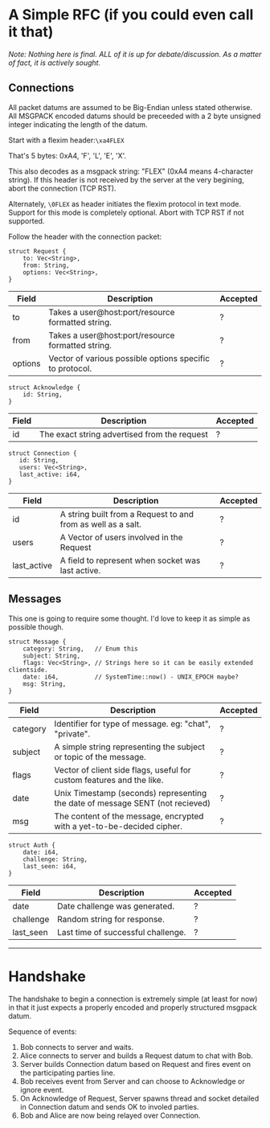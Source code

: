 A Simple RFC (if you could even call it that)
=============================================
_Note: Nothing here is final. ALL of it is up for debate/discussion. As a matter of fact, it is actively sought._

Connections
-----------
All packet datums are assumed to be Big-Endian unless stated otherwise.  
All MSGPACK encoded datums should be preceeded with a 2 byte unsigned integer indicating the length of the datum.

Start with a flexim header:`\xa4FLEX`

That's 5 bytes: 0xA4, 'F', 'L', 'E', 'X'.

This also decodes as a msgpack string: "FLEX" (0xA4 means 4-character string). If this header is not received by the server at the very begining, abort the connection (TCP RST).

Alternately, `\0FLEX` as header initiates the flexim protocol in text mode. Support for this mode is completely optional. Abort with TCP RST if not supported.

Follow the header with the connection packet:

```rust,no-run
struct Request {
    to: Vec<String>,
    from: String,
    options: Vec<String>,
}
```
|Field|Description|Accepted |
|-----|-----------|---------|
| to | Takes a user@host:port/resource formatted string. | ? |
| from | Takes a user@host:port/resource formatted string. | ? |
| options | Vector of various possible options specific to protocol. | ? |

```rust,no-run
struct Acknowledge {
    id: String,
}
```
|Field|Description|Accepted |
|-----|-----------|---------|
| id | The exact string advertised from the request | ? |


```rust,no-run
struct Connection {
   id: String,
   users: Vec<String>,
   last_active: i64,
}
```
|Field|Description|Accepted |
|-----|-----------|---------|
| id | A string built from a Request to and from as well as a salt. | ? |
| users | A Vector of users involved in the Request | ? |
| last_active | A field to represent when socket was last active. | ? |

Messages
--------
This one is going to require some thought. I'd love to keep it as simple as possible though.
```rust,no-run
struct Message {
    category: String,   // Enum this
    subject: String,
    flags: Vec<String>, // Strings here so it can be easily extended clientside.
    date: i64,          // SystemTime::now() - UNIX_EPOCH maybe?
    msg: String,
}
```
|Field|Description|Accepted |
|-----|-----------|---------|
| category | Identifier for type of message. eg: "chat", "private". | ? |
| subject | A simple string representing the subject or topic of the message. | ? |
| flags | Vector of client side flags, useful for custom features and the like. | ? |
| date | Unix Timestamp (seconds) representing the date of message SENT (not recieved) | ? |
| msg | The content of the message, encrypted with a yet-to-be-decided cipher. | ? |

```rust,no-run
struct Auth {
    date: i64,
    challenge: String,
    last_seen: i64,
}
```
|Field|Description|Accepted |
|-----|-----------|---------|
| date | Date challenge was generated. | ? |
| challenge | Random string for response. | ? |
| last_seen | Last time of successful challenge. | ? |

***

Handshake
=========
The handshake to begin a connection is extremely simple (at least for now) in that it just expects a properly encoded and properly structured msgpack datum.

Sequence of events:
1. Bob connects to server and waits.
2. Alice connects to server and builds a Request datum to chat with Bob.
3. Server builds Connection datum based on Request and fires event on the participating parties line.
4. Bob receives event from Server and can choose to Acknowledge or ignore event.
5. On Acknowledge of Request, Server spawns thread and socket detailed in Connection datum and sends OK to involed parties.
6. Bob and Alice are now being relayed over Connection.
